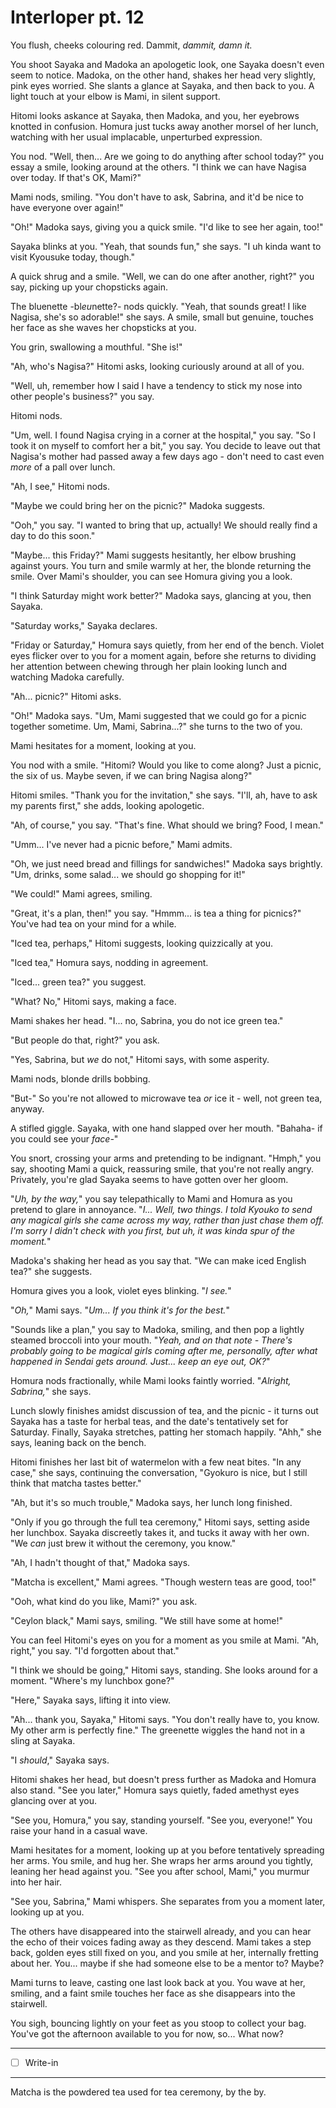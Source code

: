 # Interloper pt. 12

You flush, cheeks colouring red. Dammit, *dammit, damn it.*

You shoot Sayaka and Madoka an apologetic look, one Sayaka doesn't even seem to notice. Madoka, on the other hand, shakes her head very slightly, pink eyes worried. She slants a glance at Sayaka, and then back to you. A light touch at your elbow is Mami, in silent support.

Hitomi looks askance at Sayaka, then Madoka, and you, her eyebrows knotted in confusion. Homura just tucks away another morsel of her lunch, watching with her usual implacable, unperturbed expression.

You nod. "Well, then... Are we going to do anything after school today?" you essay a smile, looking around at the others. "I think we can have Nagisa over today. If that's OK, Mami?"

Mami nods, smiling. "You don't have to ask, Sabrina, and it'd be nice to have everyone over again!"

"Oh!" Madoka says, giving you a quick smile. "I'd like to see her again, too!"

Sayaka blinks at you. "Yeah, that sounds fun," she says. "I uh kinda want to visit Kyousuke today, though."

A quick shrug and a smile. "Well, we can do one after another, right?" you say, picking up your chopsticks again.

The bluenette -bl*eu*nette?- nods quickly. "Yeah, that sounds great! I like Nagisa, she's so adorable!" she says. A smile, small but genuine, touches her face as she waves her chopsticks at you.

You grin, swallowing a mouthful. "She is!"

"Ah, who's Nagisa?" Hitomi asks, looking curiously around at all of you.

"Well, uh, remember how I said I have a tendency to stick my nose into other people's business?" you say.

Hitomi nods.

"Um, well. I found Nagisa crying in a corner at the hospital," you say. "So I took it on myself to comfort her a bit," you say. You decide to leave out that Nagisa's mother had passed away a few days ago - don't need to cast even *more* of a pall over lunch.

"Ah, I see," Hitomi nods.

"Maybe we could bring her on the picnic?" Madoka suggests.

"Ooh," you say. "I wanted to bring that up, actually! We should really find a day to do this soon."

"Maybe... this Friday?" Mami suggests hesitantly, her elbow brushing against yours. You turn and smile warmly at her, the blonde returning the smile. Over Mami's shoulder, you can see Homura giving you a look.

"I think Saturday might work better?" Madoka says, glancing at you, then Sayaka.

"Saturday works," Sayaka declares.

"Friday or Saturday," Homura says quietly, from her end of the bench. Violet eyes flicker over to you for a moment again, before she returns to dividing her attention between chewing through her plain looking lunch and watching Madoka carefully.

"Ah... picnic?" Hitomi asks.

"Oh!" Madoka says. "Um, Mami suggested that we could go for a picnic together sometime. Um, Mami, Sabrina...?" she turns to the two of you.

Mami hesitates for a moment, looking at you.

You nod with a smile. "Hitomi? Would you like to come along? Just a picnic, the six of us. Maybe seven, if we can bring Nagisa along?"

Hitomi smiles. "Thank you for the invitation," she says. "I'll, ah, have to ask my parents first," she adds, looking apologetic.

"Ah, of course," you say. "That's fine. What should we bring? Food, I mean."

"Umm... I've never had a picnic before," Mami admits.

"Oh, we just need bread and fillings for sandwiches!" Madoka says brightly. "Um, drinks, some salad... we should go shopping for it!"

"We could!" Mami agrees, smiling.

"Great, it's a plan, then!" you say. "Hmmm... is tea a thing for picnics?" You've had tea on your mind for a while.

"Iced tea, perhaps," Hitomi suggests, looking quizzically at you.

"Iced tea," Homura says, nodding in agreement.

"Iced... green tea?" you suggest.

"What? No," Hitomi says, making a face.

Mami shakes her head. "I... no, Sabrina, you do not ice green tea."

"But people do that, right?" you ask.

"Yes, Sabrina, but *we* do not," Hitomi says, with some asperity.

Mami nods, blonde drills bobbing.

"But-" So you're not allowed to microwave tea *or* ice it - well, not green tea, anyway.

A stifled giggle. Sayaka, with one hand slapped over her mouth. "Bahaha- if you could see your *face-*"

You snort, crossing your arms and pretending to be indignant. "Hmph," you say, shooting Mami a quick, reassuring smile, that you're not really angry. Privately, you're glad Sayaka seems to have gotten over her gloom.

"*Uh, by the way,*" you say telepathically to Mami and Homura as you pretend to glare in annoyance. "*I... Well, two things. I told Kyouko to send any magical girls she came across my way, rather than just chase them off. I'm sorry I didn't check with you first, but uh, it was kinda spur of the moment.*"

Madoka's shaking her head as you say that. "We can make iced English tea?" she suggests.

Homura gives you a look, violet eyes blinking. "*I see.*"

"*Oh,*" Mami says. "*Um... If you think it's for the best.*"

"Sounds like a plan," you say to Madoka, smiling, and then pop a lightly steamed broccoli into your mouth. "*Yeah, and on that note - There's probably going to be magical girls coming after *me*, personally, after what happened in Sendai gets around. Just... keep an eye out, OK?*"

Homura nods fractionally, while Mami looks faintly worried. "*Alright, Sabrina,*" she says.

Lunch slowly finishes amidst discussion of tea, and the picnic - it turns out Sayaka has a taste for herbal teas, and the date's tentatively set for Saturday. Finally, Sayaka stretches, patting her stomach happily. "Ahh," she says, leaning back on the bench.

Hitomi finishes her last bit of watermelon with a few neat bites. "In any case," she says, continuing the conversation, "Gyokuro is nice, but I still think that matcha tastes better."

"Ah, but it's so much trouble," Madoka says, her lunch long finished.

"Only if you go through the full tea ceremony," Hitomi says, setting aside her lunchbox. Sayaka discreetly takes it, and tucks it away with her own. "We *can* just brew it without the ceremony, you know."

"Ah, I hadn't thought of that," Madoka says.

"Matcha is excellent," Mami agrees. "Though western teas are good, too!"

"Ooh, what kind do you like, Mami?" you ask.

"Ceylon black," Mami says, smiling. "We still have some at home!"

You can feel Hitomi's eyes on you for a moment as you smile at Mami. "Ah, right," you say. "I'd forgotten about that."

"I think we should be going," Hitomi says, standing. She looks around for a moment. "Where's my lunchbox gone?"

"Here," Sayaka says, lifting it into view.

"Ah... thank you, Sayaka," Hitomi says. "You don't really have to, you know. My other arm is perfectly fine." The greenette wiggles the hand not in a sling at Sayaka.

"I *should*," Sayaka says.

Hitomi shakes her head, but doesn't press further as Madoka and Homura also stand. "See you later," Homura says quietly, faded amethyst eyes glancing over at you.

"See you, Homura," you say, standing yourself. "See you, everyone!" You raise your hand in a casual wave.

Mami hesitates for a moment, looking up at you before tentatively spreading her arms. You smile, and hug her. She wraps her arms around you tightly, leaning her head against you. "See you after school, Mami," you murmur into her hair.

"See you, Sabrina," Mami whispers. She separates from you a moment later, looking up at you.

The others have disappeared into the stairwell already, and you can hear the echo of their voices fading away as they descend. Mami takes a step back, golden eyes still fixed on you, and you smile at her, internally fretting about her. You... maybe if she had someone else to be a mentor to? Maybe?

Mami turns to leave, casting one last look back at you. You wave at her, smiling, and a faint smile touches her face as she disappears into the stairwell.

You sigh, bouncing lightly on your feet as you stoop to collect your bag. You've got the afternoon available to you for now, so... What now?

---

- [ ] Write-in

---

Matcha is the powdered tea used for tea ceremony, by the by.
